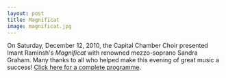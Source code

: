 ```yaml
---
layout: post
title: Magnificat 
image: magnificat.jpg 
---
```


On Saturday, December 12, 2010, the Capital Chamber Choir presented Imant Raminsh's _Magnificat_ with renowned mezzo-soprano Sandra Graham. Many thanks to all who helped make this evening of great music a success! [Click here for a complete programme][1].

[1]: programmes/programme_magnificat.doc
